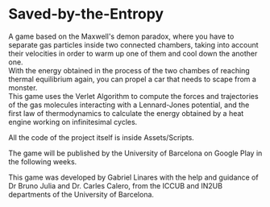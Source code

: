# Saved-by-the-Entropy
A game based on the Maxwell's demon paradox, where you have to separate gas particles inside two connected chambers, taking into account their velocities in order to warm up one of them and cool down the another one.<br />
With the energy obtained in the process of the two chambes of reaching thermal equilibrium again, you can propel a car that needs to scape from a monster. <br />
This game uses the Verlet Algorithm to compute the forces and trajectories of the gas molecules interacting with a Lennard-Jones potential, and the first law of thermodynamics to calculate the energy obtained by a heat engine working on infinitesimal cycles.<br />

All the code of the project itself is inside Assets/Scripts.<br />

The game will be published by the University of Barcelona on Google Play in the following weeks.<br />

This game was developed by Gabriel Linares with the help and guidance of Dr Bruno Julia and Dr. Carles Calero, from the ICCUB and IN2UB departments of the University of Barcelona.
